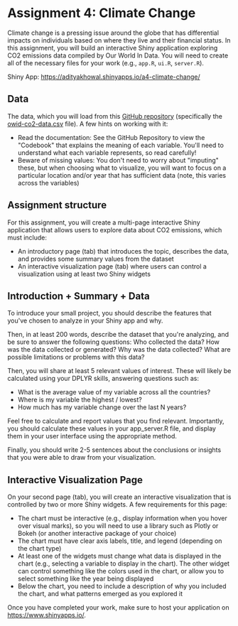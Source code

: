 # Assignment 4: Climate Change

Climate change is a pressing issue around the globe that has differential impacts on individuals based on where they live and their financial status. In this assignment, you will build an interactive Shiny application exploring CO2 emissions data compiled by Our World In Data. You will need to create all of the necessary files for your work (e.g., `app.R`, `ui.R`, `server.R`).

Shiny App: <https://adityakhowal.shinyapps.io/a4-climate-change/>

## Data

The data, which you will load from this [GitHub repository](https://github.com/owid/co2-data/) (specifically the [owid-co2-data.csv](https://github.com/owid/co2-data/) file). A few hints on working with it:

-   Read the documentation: See the GitHub Repository to view the "Codebook" that explains the meaning of each variable. You'll need to understand what each variable represents, so read carefully!
-   Beware of missing values: You don't need to worry about "imputing" these, but when choosing what to visualize, you will want to focus on a particular location and/or year that has sufficient data (note, this varies across the variables)

## Assignment structure

For this assignment, you will create a multi-page interactive Shiny application that allows users to explore data about CO2 emissions, which must include:

-   An introductory page (tab) that introduces the topic, describes the data, and provides some summary values from the dataset
-   An interactive visualization page (tab) where users can control a visualization using at least two Shiny widgets

## Introduction + Summary + Data

To introduce your small project, you should describe the features that you've chosen to analyze in your Shiny app and why.

Then, in at least 200 words, describe the dataset that you're analyzing, and be sure to answer the following questions: Who collected the data? How was the data collected or generated? Why was the data collected? What are possible limitations or problems with this data? 

Then, you will share at least 5 relevant values of interest. These will likely be calculated using your DPLYR skills, answering questions such as: 

-   What is the average value of my variable across all the countries?
-   Where is my variable the highest / lowest?
-   How much has my variable change over the last N years?

Feel free to calculate and report values that you find relevant. Importantly, you should calculate these values in your app_server.R file, and display them in your user interface using the appropriate method. 

Finally, you should write 2-5 sentences about the conclusions or insights that you were able to draw from your visualization.

## Interactive Visualization Page

On your second page (tab), you will create an interactive visualization that is controlled by two or more Shiny widgets. A few requirements for this page:

-   The chart must be interactive (e.g., display information when you hover over visual marks), so you will need to use a library such as Plotly or Bokeh (or another interactive package of your choice)
-   The chart must have clear axis labels, title, and legend (depending on the chart type)
-   At least one of the widgets must change what data is displayed in the chart (e.g., selecting a variable to display in the chart). The other widget can control something like the colors used in the chart, or allow you to select something like the year being displayed
-   Below the chart, you need to include a description of why you included the chart, and what patterns emerged as you explored it

Once you have completed your work, make sure to host your application on <https://www.shinyapps.io/>.
